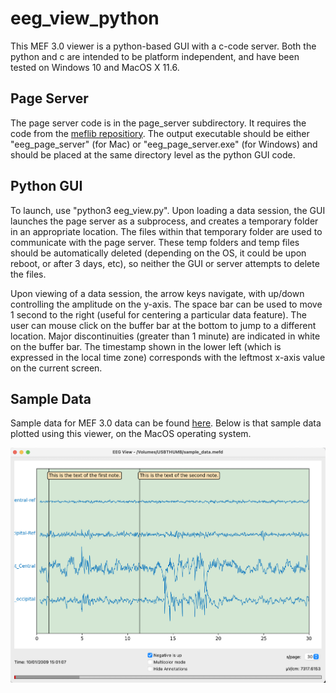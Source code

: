 # eeg_view_python

This MEF 3.0 viewer is a python-based GUI with a c-code server.  Both the python and c are intended to be platform independent, and have been tested on Windows 10 and MacOS X 11.6.

## Page Server
The page server code is in the page_server subdirectory.  It requires the code from the [meflib repositiory](https://github.com/msel-source/meflib).  The output executable should be either "eeg_page_server" (for Mac) or "eeg_page_server.exe" (for Windows) and should be placed at the same directory level as the python GUI code.

## Python GUI
To launch, use "python3 eeg_view.py".  Upon loading a data session, the GUI launches the page server as a subprocess, and creates a temporary folder in an appropriate location.  The files within that temporary folder are used to communicate with the page server.  These temp folders and temp files should be automatically deleted (depending on the OS, it could be upon reboot, or after 3 days, etc), so neither the GUI or server attempts to delete the files.

Upon viewing of a data session, the arrow keys navigate, with up/down controlling the amplitude on the y-axis.  The space bar can be used to move 1 second to the right (useful for centering a particular data feature).  The user can mouse click on the buffer bar at the bottom to jump to a different location.  Major discontinuities (greater than 1 minute) are indicated in white on the buffer bar.  The timestamp shown in the lower left (which is expressed in the local time zone) corresponds with the leftmost x-axis value on the current screen.

## Sample Data
Sample data for MEF 3.0 data can be found [here](https://github.com/msel-source/sampledata).  Below is that sample data plotted using this viewer, on the MacOS operating system.

![plot screenshot](https://github.com/msel-source/sampledata/blob/master/eeg_view_plot3.jpg?raw=true)
